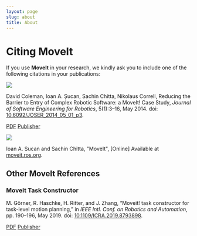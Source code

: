 ```yaml
---
layout: page
slug: about
title: About
---
```

<div class="people-page">
  <h1>Citing MoveIt</h1>
  <p>If you use <b>MoveIt</b> in your research, we kindly ask you to include one of the following citations in your publications:
  <div class="container-fluid">
    <div class="container">
      <div class="main-card-wrapper">
        <div class="main-card-single boarder main-card-single-padding">
          <img class="mx-auto d-block quote-img" src="/assets/images/people_page/quote.png">
          <p>David Coleman, Ioan A. Șucan, Sachin Chitta, Nikolaus Correll,
          Reducing the Barrier to Entry of Complex Robotic Software: a MoveIt! Case Study,
          <em>Journal of Software Engineering for Robotics</em>,
          5(1):3–16, May 2014. doi: <a href="http://dx.doi.org/10.6092/JOSER_2014_05_01_p3" target="_blank">10.6092/JOSER_2014_05_01_p3</a>.</p>
          <p class="text-center"><a class="button" href="https://arxiv.org/pdf/1404.3785" target="_blank">PDF</a>
          <a class="button" href="http://dx.doi.org/10.6092/JOSER_2014_05_01_p3" target="_blank">Publisher</a></p>
        </div>
        <div class="main-card-single boarder main-card-single-padding">
          <img class="mx-auto d-block quote-img" src="/assets/images/people_page/quote.png">
          <p>Ioan A. Sucan and Sachin Chitta, "MoveIt", [Online] Available at <a href="https://moveit.ros.org">moveit.ros.org</a>.</p>
        </div>
      </div>
    </div>
  </div>
  <h2>Other MoveIt References</h2>
  <div class="container-fluid">
    <div class="container">
      <div class="main-card-wrapper">
        <div class="main-card-single boarder main-card-single-padding">
          <h3>MoveIt Task Constructor</h3>
          <p>M. Görner, R. Haschke, H. Ritter, and J. Zhang, “Moveit! task constructor for task-level motion planning,” in <em>IEEE Intl. Conf. on Robotics and Automation</em>, pp. 190–196, May 2019. doi: <a href="https://www.researchgate.net/publication/335138707_MoveIt_Task_Constructor_for_Task-Level_Motion_Planning" target="_blank">10.1109/ICRA.2019.8793898</a>.</p>
          <p class="text-center"><a class="button" href="https://pub.uni-bielefeld.de/download/2918864/2933599/paper.pdf" target="_blank">PDF</a>
          <a class="button" href="https://www.researchgate.net/publication/335138707_MoveIt_Task_Constructor_for_Task-Level_Motion_Planning" target="_blank">Publisher</a></p>
        </div>
      </div>
    </div>
  </div>
</div>
